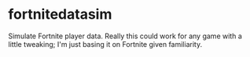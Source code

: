# fortnitedatasim
Simulate Fortnite player data. Really this could work for any game with a little tweaking; I'm just basing it on Fortnite given familiarity.
